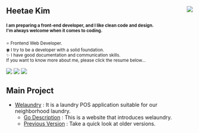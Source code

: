 <h2>
  Heetae Kim
  <a href="https://hits.seeyoufarm.com"><img src="https://hits.seeyoufarm.com/api/count/incr/badge.svg?url=https%3A%2F%2Fgithub.com%2Fhxxtae&count_bg=%231982E1&title_bg=%23555555&icon=github.svg&icon_color=%23E7E7E7&title=hits&edge_flat=false" align="right"/></a>
</h2>
<h4>
  <sup>
    I am preparing a front-end developer, and I like clean code and design.
    <br>
    I'm always welcome when it comes to coding.
  </sup>
</h4>

<p>
  <sup>
  ⭐ Frontend Web Developer.
  <br>
  🍀 I try to be a developer with a solid foundation.
  <br>
  ✨ I have good documentation and communication skills.
  <br>
  If you want to know more about me, please click the resume below...
  </sup>
</p>

<a href="https://hxxtae.notion.site/Hxxtae-Development-Note-02e6a0e829ae4a1398be64c556e7af23" target="_blank"><img src="https://img.shields.io/badge/Blog-000000?style=flat-square&logo=notion&logoColor=white"/></a>
<a href="https://career.programmers.co.kr/pr/fkdlxmfkdl1_2031"><img src="https://img.shields.io/badge/Resume-e7e7e7?style=flat-square&logo=html5&logoColor=black"/></a>
<a href="https://dev.to/hxxtae"><img src="https://img.shields.io/badge/Dev_Community-171717?style=flat-square&logo=dev.to&logoColor=ffffff"/></a>

## Main Project

- [Welaundry](https://welaundry.netlify.app/) : It is a laundry POS application suitable for our neighborhood laundry.
  - [Go Description](https://hxxtae.github.io/we-laundry-desc/) : This is a website that introduces welaundry.
  - [Previous Version](https://hxxtae.github.io/we-laundry-asis/) : Take a quick look at older versions.
                                    

